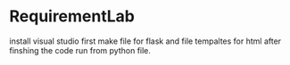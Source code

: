 # RequirementLab
install visual studio
first make file for flask
and file tempaltes for html
after finshing the code
run from python file.
